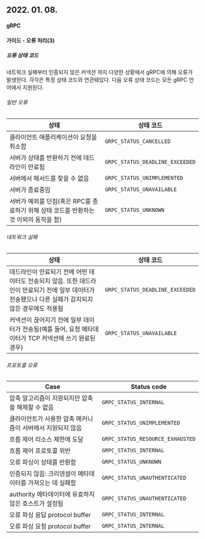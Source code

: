 ## 2022. 01. 08.

#### gRPC

#### 가이드 - 오류 처리(3)

##### 오류 상태 코드

네트워크 실패부터 인증되지 않은 커넥션 까지 다양한 상황에서 gRPC에 의해 오류가 발생한다. 각각은 특정 상태 코드와 연관돼있다. 다음 오류 상태 코드는 모든 gRPC 언어에서 지원된다.

###### 일반 오류

| 상태                                                         | 상태 코드                       |
| ------------------------------------------------------------ | ------------------------------- |
| 클라이언트 애플리케이션이 요청을 취소함                      | `GRPC_STATUS_CANCELLED`         |
| 서버가 상태를 반환하기 전에 데드라인이 만료됨                | `GRPC_STATUS_DEADLINE_EXCEEDED` |
| 서버에서 메서드를 찾을 수 없음                               | `GRPC_STATUS_UNIMPLEMENTED`     |
| 서버가 종료중임                                              | `GRPC_STATUS_UNAVAILABLE`       |
| 서버가 예외를 던짐(혹은 RPC를 종료하기 위해 상태 코드를 반환하는 것 이외의 동작을 함) | `GRPC_STATUS_UNKNOWN`           |

###### 네트워크 실패

| 상태                                                         | 상태 코드                       |
| ------------------------------------------------------------ | ------------------------------- |
| 데드라인이 만료되기 전에 어떤 데이터도 전송되지 않음. 또한 데드라인이 만료되기 전에 일부 데이터가 전송됐으나 다른 실패가 감지되지 않은 경우에도 적용됨 | `GRPC_STATUS_DEADLINE_EXCEEDED` |
| 커넥션이 끊어지기 전에 일부 데이터가 전송됨(예를 들어, 요청 메타데이터가 TCP 커넥션에 쓰기 완료된 경우) | `GRPC_STATUS_UNAVAILABLE`       |

###### 프로토콜 오류

| Case                                                       | Status code                      |
| ---------------------------------------------------------- | -------------------------------- |
| 압축 알고리즘이 지원되지만 압축을 해제할 수 없음           | `GRPC_STATUS_INTERNAL`           |
| 클라이언트가 사용한 압축 메커니즘이 서버에서 지원되지 않음 | `GRPC_STATUS_UNIMPLEMENTED`      |
| 흐름 제어 리소스 제한에 도달                               | `GRPC_STATUS_RESOURCE_EXHAUSTED` |
| 흐름 제어 프로토콜 위반                                    | `GRPC_STATUS_INTERNAL`           |
| 오류 파싱이 상태를 반환함                                  | `GRPC_STATUS_UNKNOWN`            |
| 인증되지 않음: 크리덴셜이 메타데이터를 가져오는 데 실패함  | `GRPC_STATUS_UNAUTHENTICATED`    |
| authority 메타데이터에 유효하지 않은 호스트가 설정됨       | `GRPC_STATUS_UNAUTHENTICATED`    |
| 오류 파싱 응답 protocol buffer                             | `GRPC_STATUS_INTERNAL`           |
| 오류 파싱 요청 protocol buffer                             | `GRPC_STATUS_INTERNAL`           |